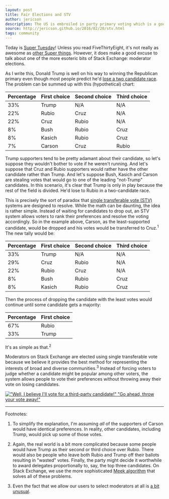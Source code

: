 ```yaml
---
layout: post
title: Fair Elections and STV
author: jericson
description: The US is embroiled in party primary voting which is a good time to talk about the STV system Stack Exchange uses to elect moderators.
source: http://jericson.github.io/2016/02/20/stv.html
tags: community
---
```


Today is
[Super Tuesday](http://fivethirtyeight.com/features/super-tuesday-preview-republican-presidential-election-2016/)!
Unless you read FiveThirtyEight, it's not really as awesome as
[other Super things](https://en.wikipedia.org/wiki/Super_Friends). However,
it does make a good excuse to talk about one of the more esoteric bits
of Stack Exchange: moderator elections.

As I write this, Donald Trump is well on his way to winning the
Republican primary even though most people predict he'd
[lose a two candidate race](http://fivethirtyeight.com/features/does-donald-trump-have-a-ceiling/). The
problem can be summed up with this (hypothetical) chart:

Percentage | First choice | Second choice | Third choice
---------- | ------------ | ------------- | ------------
33%        | Trump        | N/A           | N/A
22%        | Rubio        | Cruz          | N/A
22%        | Cruz         | Rubio         | N/A
8%         | Bush         | Rubio         | Cruz
8%         | Kasich       | Rubio         | Cruz
7%         | Carson       | Cruz          | Rubio

Trump supporters tend to be pretty adamant about their candidate, so
let's suppose they wouldn't bother to vote if he weren't running. And
let's suppose that Cruz and Rubio supporters would rather have the
other candidate rather than Trump. And let's suppose Bush, Kasich and
Carson are stealing votes that would go to one of the leading
"not-Trump" candidates. In this scenario, it's clear that Trump is
only in play because the rest of the field is divided. He'd lose to
Rubio in a two-candidate race.

This is precisely the sort of paradox that
[single transferable vote (STV)](https://en.wikipedia.org/wiki/Single_transferable_vote)
systems are designed to resolve. While the math can be daunting, the
idea is rather simple. Instead of waiting for candidates to drop out,
an STV system allows voters to rank their preferences and resolve the
voting accordingly. So in the example above, Carson, as the
least-supported candidate, would be dropped and his votes would be
transferred to Cruz.<sup>1</sup> The new tally would be:

Percentage | First choice | Second choice | Third choice
---------- | ------------ | ------------- | ------------
33%        | Trump        | N/A           | N/A
29%        | Cruz         | Rubio         | N/A
22%        | Rubio        | Cruz          | N/A
8%         | Bush         | Rubio         | Cruz
8%         | Kasich       | Rubio         | Cruz

Then the process of dropping the candidate with the least votes would
continue until some candidate gets a majority:

Percentage | First choice 
---------- | ------------ 
67%        | Rubio
33%        | Trump

It's as simple as that.<sup>2</sup>

Moderators on Stack Exchange are elected using single transferable
vote because we believe it provides the best method for representing
the interests of broad and diverse communities.<sup>3</sup> Instead of forcing
voters to judge whether a candidate might be popular among other
voters, the system allows people to vote their preferences without
throwing away their vote on losing candidates.

[!["Well, I believe I'll vote for a third-party candidate!" "Go ahead, throw your vote away!"](http://i.stack.imgur.com/0Sr8b.gif)](https://www.washingtonpost.com/news/the-fix/wp/2015/03/09/the-co-creator-of-the-simpsons-died-today-here-are-11-of-our-favorite-political-moments-from-the-show/)

---

Footnotes:

1. To simplify the explanation, I'm assuming _all_ of the
    supporters of Carson would have identical preferences. In reality,
    other candidates, including Trump, would pick up some of those
    votes.

2. Again, the real world is a bit more complicated because some
    people would have Trump as their second or third choice over
    Rubio. There would also be people who leave both Rubio and Trump
    off their ballots resulting in "wasted" votes. Finally, the party
    might decide it worthwhile to award delegates proportionally to,
    say, the top three candidates. On Stack Exchange, we use the more
    sophisticated
    [Meek algorithm](https://en.wikipedia.org/wiki/Counting_single_transferable_votes#Meek)
    that solves all of these problems.

3. Even the fact that we allow our users to select moderators at
    all is
    [a bit unusual](http://skeptics.stackexchange.com/q/31376/3252).
